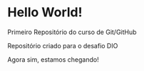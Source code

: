 # Hello World!
 Primeiro Repositório do curso de Git/GitHub

Repositório criado para o desafio DIO

Agora sim, estamos chegando!
